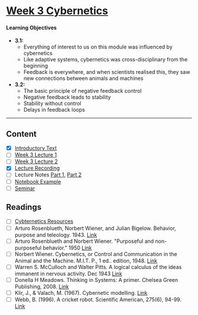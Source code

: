 # [Week 3 Cybernetics](https://canvas.sussex.ac.uk/courses/31028/pages/week-3-cybernetics-and-negative-feedback-2?module_item_id=1496358)
#### Learning Objectives
- **3.1:**
  - Everything of interest to us on this module was influenced by cybernetics
  - Like adaptive systems, cybernetics was cross-disciplinary from the beginning
  - Feedback is everywhere, and when scientists realised this, they saw new connections between animals and machines
- **3.2:**
  - The basic principle of negative feedback control
  - Negative feedback leads to stability
  - Stability without control
  - Delays in feedback loops

---

## Content
- [x] [Introductory Text](https://canvas.sussex.ac.uk/courses/31028/pages/week-3-cybernetics-and-negative-feedback-2?module_item_id=1496358)
- [ ] [Week 3 Lecture 1](https://canvas.sussex.ac.uk/courses/31028/files/5577312?module_item_id=1496212)
- [ ] [Week 3 Lecture 2](https://canvas.sussex.ac.uk/courses/31028/files/5577311?module_item_id=1496211)
- [x] [Lecture Recording](https://sussex.cloud.panopto.eu/Panopto/Pages/Viewer.aspx?id=9d2f76d4-1df4-4af5-b13f-b28200e67e60)
- [ ] Lecture Notes [Part 1](), [Part 2]()
- [ ] [Notebook Example](https://github.com/LukeBirkett/study-planner/tree/main/825G5_Adaptive_Systems/week_3/negative_feedback_example_v2)
- [ ] [Seminar](https://canvas.sussex.ac.uk/courses/31028/pages/week-3-seminar?module_item_id=1496359)

## Readings
- [ ] [Cybternetics Resources](https://canvas.sussex.ac.uk/courses/31028/pages/cybernetics-resources)
- [ ] Arturo Rosenblueth, Norbert Wiener, and Julian Bigelow. Behavior, purpose and teleology. 1943. [Link](https://canvas.sussex.ac.uk/courses/31028/files/5539693?wrap=1)
- [ ] Arturo Rosenblueth and Norbert Wiener. "Purposeful and non-purposeful behavior." 1950 [Link](https://canvas.sussex.ac.uk/courses/31028/pages/cybernetics-resources)
- [ ] Norbert Wiener. Cybernetics, or Control and Communication in the Animal and the Machine. M.I.T. P., 1 ed.. edition, 1948. [Link](https://sussex.primo.exlibrisgroup.com/discovery/fulldisplay?docid=cdi_crossref_primary_10_2307_2020260&context=PC&vid=44SUS_INST:44SUS_VU1&lang=en&search_scope=MyInst_and_CI_no_BLDS&adaptor=Primo%20Central&tab=MyInst_and_CI_no_BLDS&query=any,contains,N%20Wiener.%20Cybernetics,%20or%20Control%20and%20Communication%20in%20the%20Animal%20and%20the%20Machine&offset=0)
- [ ] Warren S. McCulloch and Walter Pitts. A logical calculus of the ideas immanent in nervous activity. Dec 1943 [Link](https://sussex.primo.exlibrisgroup.com/discovery/fulldisplay?docid=cdi_crossref_primary_10_1016_S0092_8240_05_80006_0&context=PC&vid=44SUS_INST:44SUS_VU1&lang=en&search_scope=MyInst_and_CI_no_BLDS&adaptor=Primo%20Central&tab=MyInst_and_CI_no_BLDS&query=any,contains,Warren%20S.%20McCulloch%20and%20Walter%20Pitts.%20A%20logical%20calculus%20of%20the%20ideas%20immanent%20in%20nervous%20activity)
- [ ] Donella H Meadows. Thinking in Systems: A primer. Chelsea Green Publishing, 2008. [Link](https://sussex.primo.exlibrisgroup.com/permalink/44SUS_INST/p3abpr/alma991043450002461)
- [ ] Klir, J., & Valach, M. (1967). Cybernetic modelling. [Link](https://sussex.primo.exlibrisgroup.com/discovery/fulldisplay?docid=alma9910463102461&context=L&vid=44SUS_INST:44SUS_VU1&lang=en&search_scope=MyInst_and_CI_no_BLDS&adaptor=Local%20Search%20Engine&tab=MyInst_and_CI_no_BLDS&query=any,contains,Klir,%20J.,%20%26%20Valach,%20M.%20(1967).%20Cybernetic%20modelling&offset=0)
- [ ] Webb, B. (1996). A cricket robot. Scientific American, 275(6), 94-99. [Link](https://sussex.primo.exlibrisgroup.com/discovery/fulldisplay?docid=cdi_proquest_miscellaneous_223275611&context=PC&vid=44SUS_INST:44SUS_VU1&lang=en&search_scope=MyInst_and_CI_no_BLDS&adaptor=Primo%20Central&tab=MyInst_and_CI_no_BLDS&query=any,contains,Webb,%20B.%20(1996).%20A%20cricket%20robot&offset=0)
